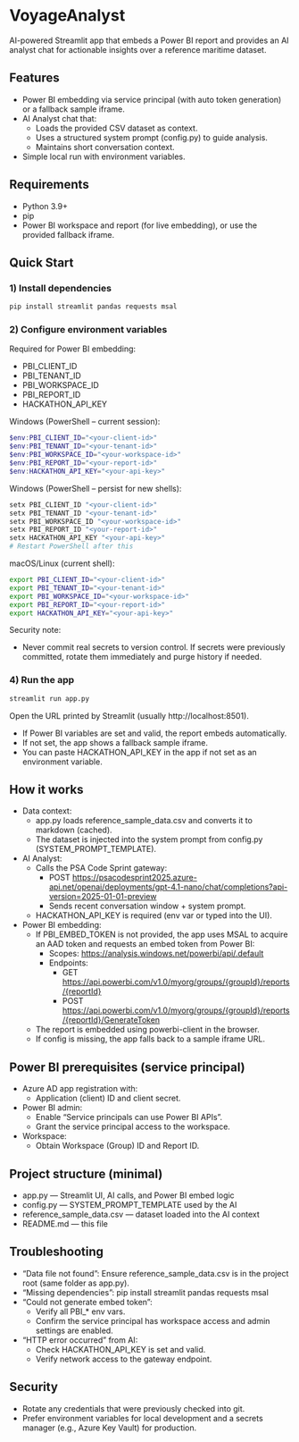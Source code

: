 # VoyageAnalyst

AI-powered Streamlit app that embeds a Power BI report and provides an AI analyst chat for actionable insights over a reference maritime dataset.

## Features
- Power BI embedding via service principal (with auto token generation) or a fallback sample iframe.
- AI Analyst chat that:
  - Loads the provided CSV dataset as context.
  - Uses a structured system prompt (config.py) to guide analysis.
  - Maintains short conversation context.
- Simple local run with environment variables.

## Requirements
- Python 3.9+
- pip
- Power BI workspace and report (for live embedding), or use the provided fallback iframe.

## Quick Start

### 1) Install dependencies
```bash
pip install streamlit pandas requests msal
```

### 2) Configure environment variables

Required for Power BI embedding:
- PBI_CLIENT_ID
- PBI_TENANT_ID
- PBI_WORKSPACE_ID
- PBI_REPORT_ID
- HACKATHON_API_KEY

Windows (PowerShell – current session):
```powershell
$env:PBI_CLIENT_ID="<your-client-id>"
$env:PBI_TENANT_ID="<your-tenant-id>"
$env:PBI_WORKSPACE_ID="<your-workspace-id>"
$env:PBI_REPORT_ID="<your-report-id>"
$env:HACKATHON_API_KEY="<your-api-key>"
```

Windows (PowerShell – persist for new shells):
```powershell
setx PBI_CLIENT_ID "<your-client-id>"
setx PBI_TENANT_ID "<your-tenant-id>"
setx PBI_WORKSPACE_ID "<your-workspace-id>"
setx PBI_REPORT_ID "<your-report-id>"
setx HACKATHON_API_KEY "<your-api-key>"
# Restart PowerShell after this
```

macOS/Linux (current shell):
```bash
export PBI_CLIENT_ID="<your-client-id>"
export PBI_TENANT_ID="<your-tenant-id>"
export PBI_WORKSPACE_ID="<your-workspace-id>"
export PBI_REPORT_ID="<your-report-id>"
export HACKATHON_API_KEY="<your-api-key>"
```


Security note:
- Never commit real secrets to version control. If secrets were previously committed, rotate them immediately and purge history if needed.

### 4) Run the app
```bash
streamlit run app.py
```
Open the URL printed by Streamlit (usually http://localhost:8501).

- If Power BI variables are set and valid, the report embeds automatically.
- If not set, the app shows a fallback sample iframe.
- You can paste HACKATHON_API_KEY in the app if not set as an environment variable.

## How it works

- Data context:
  - app.py loads reference_sample_data.csv and converts it to markdown (cached).
  - The dataset is injected into the system prompt from config.py (SYSTEM_PROMPT_TEMPLATE).
- AI Analyst:
  - Calls the PSA Code Sprint gateway:
    - POST https://psacodesprint2025.azure-api.net/openai/deployments/gpt-4.1-nano/chat/completions?api-version=2025-01-01-preview
    - Sends recent conversation window + system prompt.
  - HACKATHON_API_KEY is required (env var or typed into the UI).
- Power BI embedding:
  - If PBI_EMBED_TOKEN is not provided, the app uses MSAL to acquire an AAD token and requests an embed token from Power BI:
    - Scopes: https://analysis.windows.net/powerbi/api/.default
    - Endpoints:
      - GET https://api.powerbi.com/v1.0/myorg/groups/{groupId}/reports/{reportId}
      - POST https://api.powerbi.com/v1.0/myorg/groups/{groupId}/reports/{reportId}/GenerateToken
  - The report is embedded using powerbi-client in the browser.
  - If config is missing, the app falls back to a sample iframe URL.

## Power BI prerequisites (service principal)
- Azure AD app registration with:
  - Application (client) ID and client secret.
- Power BI admin:
  - Enable “Service principals can use Power BI APIs”.
  - Grant the service principal access to the workspace.
- Workspace:
  - Obtain Workspace (Group) ID and Report ID.

## Project structure (minimal)
- app.py — Streamlit UI, AI calls, and Power BI embed logic
- config.py — SYSTEM_PROMPT_TEMPLATE used by the AI
- reference_sample_data.csv — dataset loaded into the AI context
- README.md — this file

## Troubleshooting
- “Data file not found”: Ensure reference_sample_data.csv is in the project root (same folder as app.py).
- “Missing dependencies”: pip install streamlit pandas requests msal
- “Could not generate embed token”:
  - Verify all PBI_* env vars.
  - Confirm the service principal has workspace access and admin settings are enabled.
- “HTTP error occurred” from AI:
  - Check HACKATHON_API_KEY is set and valid.
  - Verify network access to the gateway endpoint.

## Security
- Rotate any credentials that were previously checked into git.
- Prefer environment variables for local development and a secrets manager (e.g., Azure Key Vault) for production.
